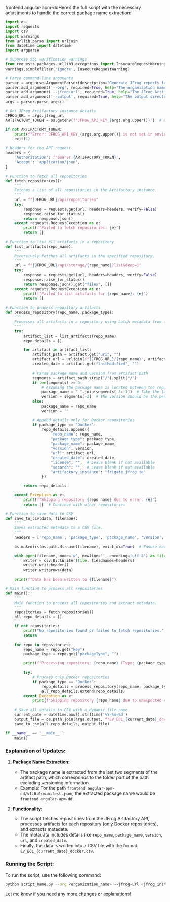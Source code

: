 frontend angular-apm-ddHere’s the full script with the necessary adjustments to handle the correct package name extraction:

```python
import os
import requests
import csv
import warnings
from urllib.parse import urljoin
from datetime import datetime
import argparse

# Suppress SSL verification warnings
from requests.packages.urllib3.exceptions import InsecureRequestWarning
warnings.simplefilter('ignore', InsecureRequestWarning)

# Parse command-line arguments
parser = argparse.ArgumentParser(description="Generate JFrog reports for multiple organizations.")
parser.add_argument('--org', required=True, help="The organization name (e.g., 'ev' or 'ppa').")
parser.add_argument('--jfrog-url', required=True, help="The JFrog Artifactory URL.")
parser.add_argument('--output', required=True, help="The output directory for the generated report.")
args = parser.parse_args()

# Get JFrog Artifactory instance details
JFROG_URL = args.jfrog_url
ARTIFACTORY_TOKEN = os.getenv(f'JFROG_API_KEY_{args.org.upper()}')  # Get API key for the given organization

if not ARTIFACTORY_TOKEN:
    print(f"Error: JFROG_API_KEY_{args.org.upper()} is not set in environment variables.")
    exit(1)

# Headers for the API request
headers = {
    'Authorization': f'Bearer {ARTIFACTORY_TOKEN}',
    'Accept': 'application/json',
}

# Function to fetch all repositories
def fetch_repositories():
    """
    Fetches a list of all repositories in the Artifactory instance.
    """
    url = f"{JFROG_URL}/api/repositories"
    try:
        response = requests.get(url, headers=headers, verify=False)
        response.raise_for_status()
        return response.json()
    except requests.RequestException as e:
        print(f"Failed to fetch repositories: {e}")
        return []

# Function to list all artifacts in a repository
def list_artifacts(repo_name):
    """
    Recursively fetches all artifacts in the specified repository.
    """
    url = f"{JFROG_URL}/api/storage/{repo_name}?list&deep=1"
    try:
        response = requests.get(url, headers=headers, verify=False)
        response.raise_for_status()
        return response.json().get("files", [])
    except requests.RequestException as e:
        print(f"Failed to list artifacts for {repo_name}: {e}")
        return []

# Function to process repository artifacts
def process_repository(repo_name, package_type):
    """
    Processes all artifacts in a repository using batch metadata from the recursive listing.
    """
    try:
        artifact_list = list_artifacts(repo_name)
        repo_details = []

        for artifact in artifact_list:
            artifact_path = artifact.get("uri", "")
            artifact_url = urljoin(f"{JFROG_URL}/{repo_name}", artifact_path)
            created_date = artifact.get("lastModified", "")

            # Parse package name and version from artifact path
            segments = artifact_path.strip("/").split("/")
            if len(segments) >= 3:
                # Assuming the package name is located between the repository path and version
                package_name = " ".join(segments[-3:-1])  # Take the last two segments as the package name
                version = segments[-2]  # The version should be the penultimate segment
            else:
                package_name = repo_name
                version = ""

            # Append details only for Docker repositories
            if package_type == "Docker":
                repo_details.append({
                    "repo_name": repo_name,
                    "package_type": package_type,
                    "package_name": package_name,
                    "version": version,
                    "url": artifact_url,
                    "created_date": created_date,
                    "license": "",  # Leave blank if not available
                    "secarch": "",  # Leave blank if not available
                    "artifactory_instance": "frigate.jfrog.io"
                })

        return repo_details

    except Exception as e:
        print(f"Skipping repository {repo_name} due to error: {e}")
        return []  # Continue with other repositories

# Function to save data to CSV
def save_to_csv(data, filename):
    """
    Saves extracted metadata to a CSV file.
    """
    headers = ['repo_name', 'package_type', 'package_name', 'version', 'url', 'created_date', 'license', 'secarch', 'artifactory_instance']
    
    os.makedirs(os.path.dirname(filename), exist_ok=True)  # Ensure output directory exists

    with open(filename, mode='w', newline='', encoding='utf-8') as file:
        writer = csv.DictWriter(file, fieldnames=headers)
        writer.writeheader()
        writer.writerows(data)
    
    print(f"Data has been written to {filename}")

# Main function to process all repositories
def main():
    """
    Main function to process all repositories and extract metadata.
    """
    repositories = fetch_repositories()
    all_repo_details = []

    if not repositories:
        print("No repositories found or failed to fetch repositories.")
        return

    for repo in repositories:
        repo_name = repo.get("key")
        package_type = repo.get("packageType", "")

        print(f"Processing repository: {repo_name} (Type: {package_type})")

        try:
            # Process only Docker repositories
            if package_type == "Docker":
                repo_details = process_repository(repo_name, package_type)
                all_repo_details.extend(repo_details)
        except Exception as e:
            print(f"Skipping repository {repo_name} due to unexpected error: {e}")

    # Save all details to CSV with a dynamic file name
    current_date = datetime.now().strftime('%Y-%m-%d')
    output_file = os.path.join(args.output, f"EV_EOL_{current_date}_docker.csv")
    save_to_csv(all_repo_details, output_file)

if __name__ == '__main__':
    main()
```

### Explanation of Updates:
1. **Package Name Extraction**:
   - The package name is extracted from the last two segments of the artifact path, which corresponds to the folder part of the path excluding versioning information.
   - Example: For the path `frontend angular-apm-dd/v1.0.0/manifest.json`, the extracted package name would be `frontend angular-apm-dd`.

2. **Functionality**:
   - The script fetches repositories from the JFrog Artifactory API, processes artifacts for each repository (only Docker repositories), and extracts metadata.
   - The metadata includes details like `repo_name`, `package_name`, `version`, `url`, and `created_date`.
   - Finally, the data is written into a CSV file with the format `EV_EOL_{current_date}_docker.csv`.

### Running the Script:
To run the script, use the following command:
```bash
python script_name.py --org <organization_name> --jfrog-url <jfrog_instance_url> --output <output_directory>
```

Let me know if you need any more changes or explanations!
